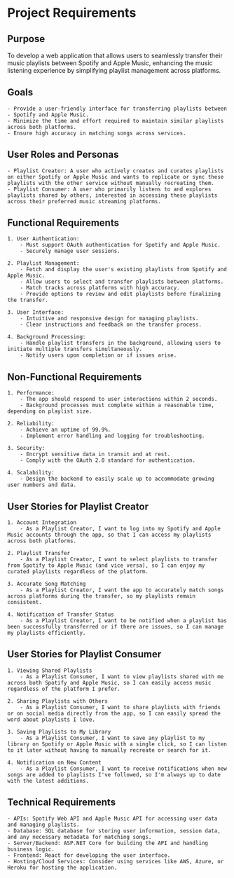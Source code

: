 # Project Requirements

## Purpose

To develop a web application that allows users to seamlessly transfer their music playlists between Spotify and Apple Music, enhancing the music listening experience by simplifying playlist management across platforms.

## Goals

    - Provide a user-friendly interface for transferring playlists between - Spotify and Apple Music.
    - Minimize the time and effort required to maintain similar playlists across both platforms.
    - Ensure high accuracy in matching songs across services.

## User Roles and Personas

    - Playlist Creator: A user who actively creates and curates playlists on either Spotify or Apple Music and wants to replicate or sync these playlists with the other service without manually recreating them.
    - Playlist Consumer: A user who primarily listens to and explores playlists shared by others, interested in accessing these playlists across their preferred music streaming platforms.

## Functional Requirements

    1. User Authentication:
        - Must support OAuth authentication for Spotify and Apple Music.
        - Securely manage user sessions.

    2. Playlist Management:
        - Fetch and display the user's existing playlists from Spotify and Apple Music.
        - Allow users to select and transfer playlists between platforms.
        - Match tracks across platforms with high accuracy.
        - Provide options to review and edit playlists before finalizing the transfer.

    3. User Interface:
        - Intuitive and responsive design for managing playlists.
        - Clear instructions and feedback on the transfer process.

    4. Background Processing:
        - Handle playlist transfers in the background, allowing users to initiate multiple transfers simultaneously.
        - Notify users upon completion or if issues arise.

## Non-Functional Requirements

    1. Performance:
        - The app should respond to user interactions within 2 seconds.
        - Background processes must complete within a reasonable time, depending on playlist size.

    2. Reliability:
        - Achieve an uptime of 99.9%.
        - Implement error handling and logging for troubleshooting.

    3. Security:
        - Encrypt sensitive data in transit and at rest.
        - Comply with the OAuth 2.0 standard for authentication.

    4. Scalability:
        - Design the backend to easily scale up to accommodate growing user numbers and data.

## User Stories for Playlist Creator

    1. Account Integration
        - As a Playlist Creator, I want to log into my Spotify and Apple Music accounts through the app, so that I can access my playlists across both platforms.

    2. Playlist Transfer
        - As a Playlist Creator, I want to select playlists to transfer from Spotify to Apple Music (and vice versa), so I can enjoy my curated playlists regardless of the platform.

    3. Accurate Song Matching
        - As a Playlist Creator, I want the app to accurately match songs across platforms during the transfer, so my playlists remain consistent.

    4. Notification of Transfer Status
        - As a Playlist Creator, I want to be notified when a playlist has been successfully transferred or if there are issues, so I can manage my playlists efficiently.

## User Stories for Playlist Consumer

    1. Viewing Shared Playlists
        - As a Playlist Consumer, I want to view playlists shared with me across both Spotify and Apple Music, so I can easily access music regardless of the platform I prefer.

    2. Sharing Playlists with Others
        - As a Playlist Consumer, I want to share playlists with friends or on social media directly from the app, so I can easily spread the word about playlists I love.

    3. Saving Playlists to My Library
        - As a Playlist Consumer, I want to save any playlist to my library on Spotify or Apple Music with a single click, so I can listen to it later without having to manually recreate or search for it.

    4. Notification on New Content
        - As a Playlist Consumer, I want to receive notifications when new songs are added to playlists I've followed, so I'm always up to date with the latest additions.

## Technical Requirements

    - APIs: Spotify Web API and Apple Music API for accessing user data and managing playlists.
    - Database: SQL database for storing user information, session data, and any necessary metadata for matching songs.
    - Server/Backend: ASP.NET Core for building the API and handling business logic.
    - Frontend: React for developing the user interface.
    - Hosting/Cloud Services: Consider using services like AWS, Azure, or Heroku for hosting the application.
